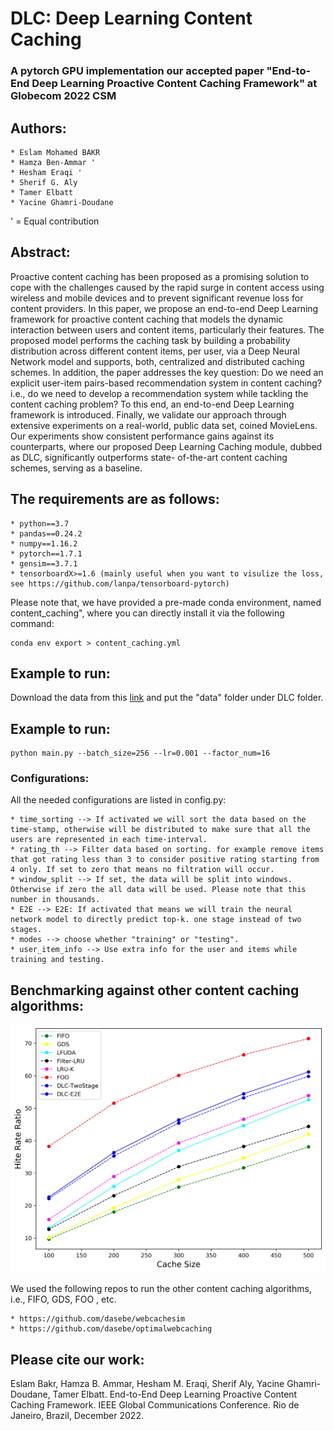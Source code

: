 # DLC: Deep Learning Content Caching
### A pytorch GPU implementation our accepted paper "End-to-End Deep Learning Proactive Content Caching Framework" at Globecom 2022 CSM

## Authors:
    * Eslam Mohamed BAKR
    * Hamza Ben-Ammar '
    * Hesham Eraqi '
    * Sherif G. Aly
    * Tamer Elbatt
    * Yacine Ghamri-Doudane

' = Equal contribution

## Abstract:
Proactive content caching has been proposed as a
promising solution to cope with the challenges caused by the
rapid surge in content access using wireless and mobile devices
and to prevent significant revenue loss for content providers. In
this paper, we propose an end-to-end Deep Learning framework
for proactive content caching that models the dynamic interaction
between users and content items, particularly their features.
The proposed model performs the caching task by building a
probability distribution across different content items, per user,
via a Deep Neural Network model and supports, both, centralized
and distributed caching schemes. In addition, the paper addresses
the key question: Do we need an explicit user-item pairs-based
recommendation system in content caching? i.e., do we need to
develop a recommendation system while tackling the content
caching problem? To this end, an end-to-end Deep Learning
framework is introduced. Finally, we validate our approach
through extensive experiments on a real-world, public data set,
coined MovieLens. Our experiments show consistent performance
gains against its counterparts, where our proposed Deep Learning
Caching module, dubbed as DLC, significantly outperforms state-
of-the-art content caching schemes, serving as a baseline.

## The requirements are as follows:
	* python==3.7
	* pandas==0.24.2
	* numpy==1.16.2
	* pytorch==1.7.1
	* gensim==3.7.1
	* tensorboardX>=1.6 (mainly useful when you want to visulize the loss, see https://github.com/lanpa/tensorboard-pytorch)
Please note that, we have provided a pre-made conda environment, named content_caching", where you can directly install it via the following command:

    conda env export > content_caching.yml

## Example to run:
Download the data from this [link](https://drive.google.com/drive/folders/1Keww2JHH4Pqx_Oe5Q6hp641t-weU2vPd?usp=sharing)
and put the "data" folder under DLC folder.

## Example to run:
```
python main.py --batch_size=256 --lr=0.001 --factor_num=16
```
### Configurations:
All the needed configurations are listed in config.py:

    * time_sorting --> If activated we will sort the data based on the time-stamp, otherwise will be distributed to make sure that all the users are represented in each time-interval.
    * rating_th --> Filter data based on sorting. for example remove items that got rating less than 3 to consider positive rating starting from 4 only. If set to zero that means no filtration will occur.
    * window_split --> If set, the data will be split into windows. Otherwise if zero the all data will be used. Please note that this number in thousands.
    * E2E --> E2E: If activated that means we will train the neural network model to directly predict top-k. one stage instead of two stages.
    * modes --> choose whether "training" or "testing".
    * user_item_info --> Use extra info for the user and items while training and testing.

## Benchmarking against other content caching algorithms:
![Alt text](CFR_benchmarking.png?raw=true "Title")

We used the following repos to run the other content caching algorithms, i.e., FIFO, GDS, FOO , etc.

    * https://github.com/dasebe/webcachesim
    * https://github.com/dasebe/optimalwebcaching

## Please cite our work:
Eslam Bakr, Hamza B. Ammar, Hesham M. Eraqi, Sherif Aly, Yacine Ghamri-Doudane, Tamer Elbatt. End-to-End Deep Learning Proactive Content Caching Framework. IEEE Global Communications Conference. Rio de Janeiro, Brazil, December 2022.
